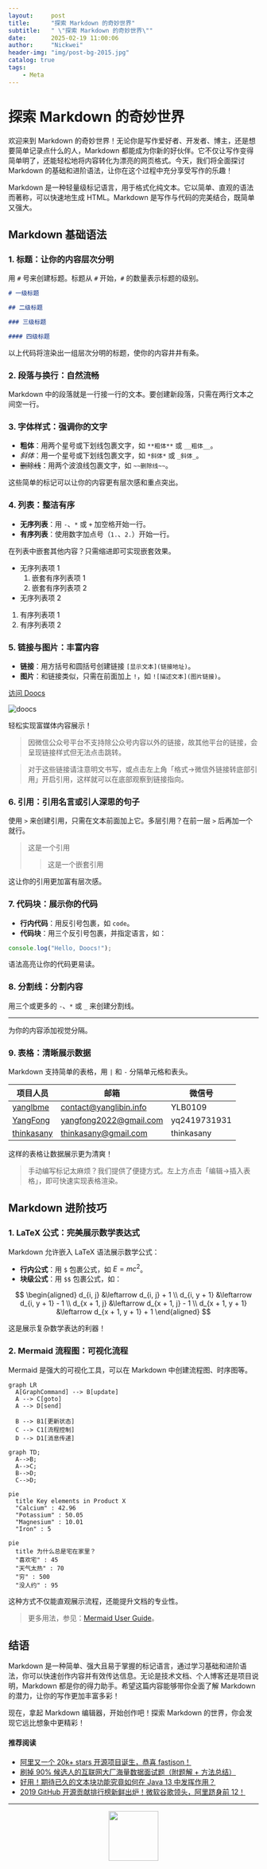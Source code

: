```yaml
---
layout:     post
title:      "探索 Markdown 的奇妙世界"
subtitle:   " \"探索 Markdown 的奇妙世界\""
date:       2025-02-19 11:00:06
author:     "Nickwei"
header-img: "img/post-bg-2015.jpg"
catalog: true
tags:
    - Meta
---
```



# 探索 Markdown 的奇妙世界

欢迎来到 Markdown 的奇妙世界！无论你是写作爱好者、开发者、博主，还是想要简单记录点什么的人，Markdown 都能成为你新的好伙伴。它不仅让写作变得简单明了，还能轻松地将内容转化为漂亮的网页格式。今天，我们将全面探讨 Markdown 的基础和进阶语法，让你在这个过程中充分享受写作的乐趣！

Markdown 是一种轻量级标记语言，用于格式化纯文本。它以简单、直观的语法而著称，可以快速地生成 HTML。Markdown 是写作与代码的完美结合，既简单又强大。

## Markdown 基础语法

### 1. 标题：让你的内容层次分明

用 `#` 号来创建标题。标题从 `#` 开始，`#` 的数量表示标题的级别。

```markdown
# 一级标题

## 二级标题

### 三级标题

#### 四级标题
```

以上代码将渲染出一组层次分明的标题，使你的内容井井有条。

### 2. 段落与换行：自然流畅

Markdown 中的段落就是一行接一行的文本。要创建新段落，只需在两行文本之间空一行。

### 3. 字体样式：强调你的文字

- **粗体**：用两个星号或下划线包裹文字，如 `**粗体**` 或 `__粗体__`。
- _斜体_：用一个星号或下划线包裹文字，如 `*斜体*` 或 `_斜体_`。
- ~~删除线~~：用两个波浪线包裹文字，如 `~~删除线~~`。

这些简单的标记可以让你的内容更有层次感和重点突出。

### 4. 列表：整洁有序

- **无序列表**：用 `-`、`*` 或 `+` 加空格开始一行。
- **有序列表**：使用数字加点号（`1.`、`2.`）开始一行。

在列表中嵌套其他内容？只需缩进即可实现嵌套效果。

- 无序列表项 1
  1. 嵌套有序列表项 1
  2. 嵌套有序列表项 2
- 无序列表项 2

1. 有序列表项 1
2. 有序列表项 2

### 5. 链接与图片：丰富内容

- **链接**：用方括号和圆括号创建链接 `[显示文本](链接地址)`。
- **图片**：和链接类似，只需在前面加上 `!`，如 `![描述文本](图片链接)`。

[访问 Doocs](https://github.com/doocs)

![doocs](https://cdn-doocs.oss-cn-shenzhen.aliyuncs.com/gh/doocs/md/images/logo-2.png)

轻松实现富媒体内容展示！

> 因微信公众号平台不支持除公众号内容以外的链接，故其他平台的链接，会呈现链接样式但无法点击跳转。

> 对于这些链接请注意明文书写，或点击左上角「格式->微信外链接转底部引用」开启引用，这样就可以在底部观察到链接指向。

### 6. 引用：引用名言或引人深思的句子

使用 `>` 来创建引用，只需在文本前面加上它。多层引用？在前一层 `>` 后再加一个就行。

> 这是一个引用
>
> > 这是一个嵌套引用

这让你的引用更加富有层次感。

### 7. 代码块：展示你的代码

- **行内代码**：用反引号包裹，如 `code`。
- **代码块**：用三个反引号包裹，并指定语言，如：

```js
console.log("Hello, Doocs!");
```

语法高亮让你的代码更易读。

### 8. 分割线：分割内容

用三个或更多的 `-`、`*` 或 `_` 来创建分割线。

---

为你的内容添加视觉分隔。

### 9. 表格：清晰展示数据

Markdown 支持简单的表格，用 `|` 和 `-` 分隔单元格和表头。

| 项目人员                                    | 邮箱                   | 微信号       |
| ------------------------------------------- | ---------------------- | ------------ |
| [yanglbme](https://github.com/yanglbme)     | contact@yanglibin.info | YLB0109      |
| [YangFong](https://github.com/YangFong)     | yangfong2022@gmail.com | yq2419731931 |
| [thinkasany](https://github.com/thinkasany) | thinkasany@gmail.com   | thinkasany   |

这样的表格让数据展示更为清爽！

> 手动编写标记太麻烦？我们提供了便捷方式。左上方点击「编辑->插入表格」，即可快速实现表格渲染。

## Markdown 进阶技巧

### 1. LaTeX 公式：完美展示数学表达式

Markdown 允许嵌入 LaTeX 语法展示数学公式：

- **行内公式**：用 `$` 包裹公式，如 $E = mc^2$。
- **块级公式**：用 `$$` 包裹公式，如：

$$
\begin{aligned}
d_{i, j} &\leftarrow d_{i, j} + 1 \\
d_{i, y + 1} &\leftarrow d_{i, y + 1} - 1 \\
d_{x + 1, j} &\leftarrow d_{x + 1, j} - 1 \\
d_{x + 1, y + 1} &\leftarrow d_{x + 1, y + 1} + 1
\end{aligned}
$$

这是展示复杂数学表达的利器！

### 2. Mermaid 流程图：可视化流程

Mermaid 是强大的可视化工具，可以在 Markdown 中创建流程图、时序图等。

```mermaid
graph LR
  A[GraphCommand] --> B[update]
  A --> C[goto]
  A --> D[send]
  
  B --> B1[更新状态]
  C --> C1[流程控制]
  D --> D1[消息传递]
```

```mermaid
graph TD;
  A-->B;
  A-->C;
  B-->D;
  C-->D;
```

```mermaid
pie
  title Key elements in Product X
  "Calcium" : 42.96
  "Potassium" : 50.05
  "Magnesium" : 10.01
  "Iron" : 5
```

```mermaid
pie
  title 为什么总是宅在家里？
  "喜欢宅" : 45
  "天气太热" : 70
  "穷" : 500
  "没人约" : 95
```

这种方式不仅能直观展示流程，还能提升文档的专业性。

> 更多用法，参见：[Mermaid User Guide](https://mermaid.js.org/intro/getting-started.html)。

## 结语

Markdown 是一种简单、强大且易于掌握的标记语言，通过学习基础和进阶语法，你可以快速创作内容并有效传达信息。无论是技术文档、个人博客还是项目说明，Markdown 都是你的得力助手。希望这篇内容能够带你全面了解 Markdown 的潜力，让你的写作更加丰富多彩！

现在，拿起 Markdown 编辑器，开始创作吧！探索 Markdown 的世界，你会发现它远比想象中更精彩！

#### 推荐阅读

- [阿里又一个 20k+ stars 开源项目诞生，恭喜 fastjson！](https://mp.weixin.qq.com/s/RNKDCK2KoyeuMeEs6GUrow)
- [刷掉 90% 候选人的互联网大厂海量数据面试题（附题解 + 方法总结）](https://mp.weixin.qq.com/s/rjGqxUvrEqJNlo09GrT1Dw)
- [好用！期待已久的文本块功能究竟如何在 Java 13 中发挥作用？](https://mp.weixin.qq.com/s/kalGv5T8AZGxTnLHr2wDsA)
- [2019 GitHub 开源贡献排行榜新鲜出炉！微软谷歌领头，阿里跻身前 12！](https://mp.weixin.qq.com/s/_q812aGD1b9QvZ2WFI0Qgw)

---

<center>
    <img src="https://cdn-doocs.oss-cn-shenzhen.aliyuncs.com/gh/doocs/md/images/1648303220922-7e14aefa-816e-44c1-8604-ade709ca1c69.png" style="width: 100px;">
</center>
